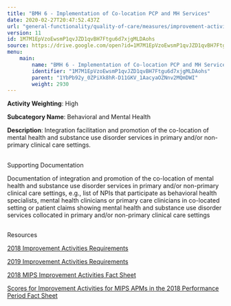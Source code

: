 ```yaml
---
title: "BMH 6 - Implementation of Co-location PCP and MH Services"
date: 2020-02-27T20:47:52.437Z
url: "general-functionality/quality-of-care/measures/improvement-activities-measures/2018-improvement-acti_107.html"
version: 11
id: 1M7M1EpVzoEwsmP1qvJZD1qvBH7Ftgu6d7xjgMLDAohs
source: https://drive.google.com/open?id=1M7M1EpVzoEwsmP1qvJZD1qvBH7Ftgu6d7xjgMLDAohs
menu:
    main:
        name: "BMH 6 - Implementation of Co-location PCP and MH Services"
        identifier: "1M7M1EpVzoEwsmP1qvJZD1qvBH7Ftgu6d7xjgMLDAohs"
        parent: "1YbPb92y_0ZPiXk8hR-D11GKV_1AacyaOZNnv2MQmDWI"
        weight: 2930
---
```









**Activity Weighting**: High

**Subcategory Name**: Behavioral and Mental Health

**Description**: Integration facilitation and promotion of the co-location of mental health and substance use disorder services in primary and/or non-primary clinical care settings.







## 

Supporting Documentation

Documentation of integration and promotion of the co-location of mental health and substance use disorder services in primary and/or non-primary clinical care settings, e.g., list of NPIs that participate as behavioral health specialists, mental health clinicians or primary care clinicians in co-located setting or patient claims showing mental health and substance use disorder services collocated in primary and/or non-primary clinical care settings







## 

Resources

[2018 Improvement Activities Requirements](https://qpp.cms.gov/mips/improvement-activities?py=2018)

[2019 Improvement Activities Requirements](https://qpp.cms.gov/mips/improvement-activities?py=2019)

[2018 MIPS Improvement Activities Fact Sheet](https://qpp.cms.gov/resource/2018%20MIPS%20Improvement%20Activities%20Fact%20Sheet)

[Scores for Improvement Activities for MIPS APMs in the 2018 Performance Period Fact Sheet](https://qpp.cms.gov/resource/2018%20MIPS%20APMs%20improvement%20Activities%20scores%20fact%20sheet)

